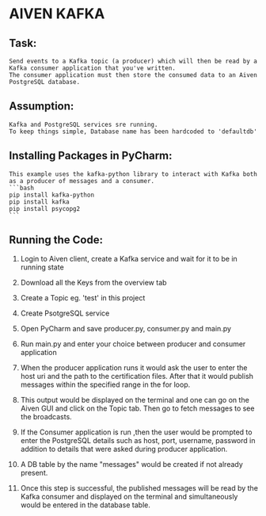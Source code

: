 # AIVEN KAFKA

## Task: 
    Send events to a Kafka topic (a producer) which will then be read by a Kafka consumer application that you've written. 
    The consumer application must then store the consumed data to an Aiven PostgreSQL database.
      
## Assumption: 
    Kafka and PostgreSQL services sre running. 
    To keep things simple, Database name has been hardcoded to 'defaultdb'

## Installing Packages in PyCharm:
    This example uses the kafka-python library to interact with Kafka both as a producer of messages and a consumer.
    ```bash
    pip install kafka-python
    pip install kafka
    pip install psycopg2
    ```
## Running the Code:

1. Login to Aiven client, create a Kafka service and wait for it to be in running state 
2. Download all the Keys from the overview tab
3. Create a Topic eg. 'test'  in this project
4. Create PsotgreSQL service 
5. Open PyCharm and save producer.py, consumer.py and main.py
6. Run main.py and enter your choice between producer and consumer application
7. When the producer application runs it would ask the user to enter the 
   host uri and the path to the certification files. After that it would publish messages 
   within the specified range in the for loop.
8. This output would be displayed on the terminal and one can go on the Aiven GUI
   and click on the Topic tab. Then go to fetch messages to see the broadcasts.
   
9. If the Consumer application is run ,then the user would be prompted to enter the PostgreSQL
   details such as host, port, username, password in addition to details that were asked during producer application.
10. A DB table by the name "messages"  would be created if not already present. 
11. Once this step is successful, the published messages will be read by the Kafka consumer
    and displayed on the terminal and simultaneously would be entered in the database table.        
   
